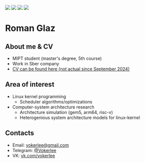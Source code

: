 <p align="left">
    <img src="https://img.shields.io/badge/Age-22-blue" />
    <img src="https://img.shields.io/badge/Focus-System%20Programming-darkgreen" />
    <img src="https://img.shields.io/badge/Lives-Russia-darkblue" />
    <img src="https://img.shields.io/badge/Languages-English%20%26%20Russian-red" />
</p>

<h1 align="left">Roman Glaz</h1>

## About me & CV
  * MIPT student (master's degree, 5th course)
  * Work in Sber company
  * [CV can be found here (not actual since September 2024)](https://github.com/Vokerlee/roman-glaz-cv)

## Area of interest
  * Linux kernel programming
    * Scheduler algorithms/optimizations
  * Computer-system architecture research
    * Architecture simulation (gem5, arm64, risc-v)
    * Heterogenious system architecture models for linux-kernel

## Contacts
  * Email: [vokerlee@gmail.com](mailto:vokerlee@gmail.com)
  * Telegram: [@Vokerlee](https://telegram.me/vokerlee)
  * VK: [vk.com/vokerlee](https://vk.com/vokerlee)
